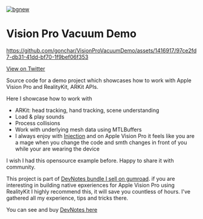 [![bgnew](https://github.com/gonchar/VisionProVacuumDemo/assets/1416917/84add195-ad9d-4925-a014-5f14b309cdac)](https://sgonchar.gumroad.com/l/realitykit-visionos)

# Vision Pro Vacuum Demo

https://github.com/gonchar/VisionProVacuumDemo/assets/1416917/97ce2fd7-db31-41dd-bf70-1f9bef06f353

[View on Twitter](https://twitter.com/the_gonchar/status/1756441654507008079)

Source code for a demo project which showcases how to work with Apple Vision Pro and RealityKit, ARKit APIs.

Here I showcase how to work with 
* ARKit: head tracking, hand tracking, scene understanding
* Load & play sounds
* Process collisions
* Work with underlying mesh data using MTLBuffers
* I always enjoy with [Injection](https://github.com/johnno1962/InjectionIII) and on Apple Vision Pro it feels like you are a mage when you change the code and smth changes in front of you while your are wearing the device

I wish I had this opensource example before. Happy to share it with community.

This project is part of [DevNotes bundle I sell on gumroad](https://sgonchar.gumroad.com/l/realitykit-visionos). if you are interesting in building native epxeriences for Apple Vision Pro using RealityKit I highly recommend this, it will save you countless of hours. I've gathered all my experience, tips and tricks there.

You can see and buy [DevNotes here](https://sgonchar.gumroad.com/l/realitykit-visionos)
